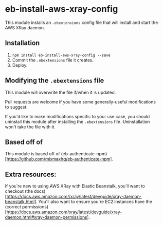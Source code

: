 # eb-install-aws-xray-config

This module installs an `.ebextensions` config file that will install
and start the AWS XRay daemon.

## Installation

1. `npm install eb-install-aws-xray-config --save`
2. Commit the `.ebextensions` file it creates.
3. Deploy.

## Modifying the `.ebextensions` file

This module will overwrite the file if/when it is updated.

Pull requests are welcome if you have some generally-useful modifications to
suggest.

If you'd like to make modifications specific to your use case, you should uninstall
this module after installing the `.ebextensions` file. Uninstallation won't take
the file with it.

## Based off of

This module is based off of (eb-authenticate-npm)[https://github.com/mixmaxhq/eb-authenticate-npm].

## Extra resources:

If you're new to using AWS XRay with Elastic Beanstalk, you'll want to checkout
(the docs)[https://docs.aws.amazon.com//xray/latest/devguide/xray-daemon-beanstalk.html].
You'll also want to ensure you're EC2 instances have the
(correct permissions)[https://docs.aws.amazon.com/xray/latest/devguide/xray-daemon.html#xray-daemon-permissions].
